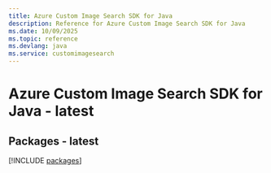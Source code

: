 ```yaml
---
title: Azure Custom Image Search SDK for Java
description: Reference for Azure Custom Image Search SDK for Java
ms.date: 10/09/2025
ms.topic: reference
ms.devlang: java
ms.service: customimagesearch
---
```

# Azure Custom Image Search SDK for Java - latest
## Packages - latest
[!INCLUDE [packages](custom-image-search-index.md)]